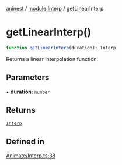 [aninest](../../index.md) / [module:Interp](../index.md) / getLinearInterp

# getLinearInterp()

```ts
function getLinearInterp(duration): Interp
```

Returns a linear interpolation function.

## Parameters

• **duration**: `number`

## Returns

[`Interp`](../type-aliases/Interp.md)

## Defined in

[Animate/Interp.ts:38](https://github.com/zphrs/aninest/blob/4def9b51a0eda7ca5b3d63922b6674c9f9434175/core/src/Animate/Interp.ts#L38)
